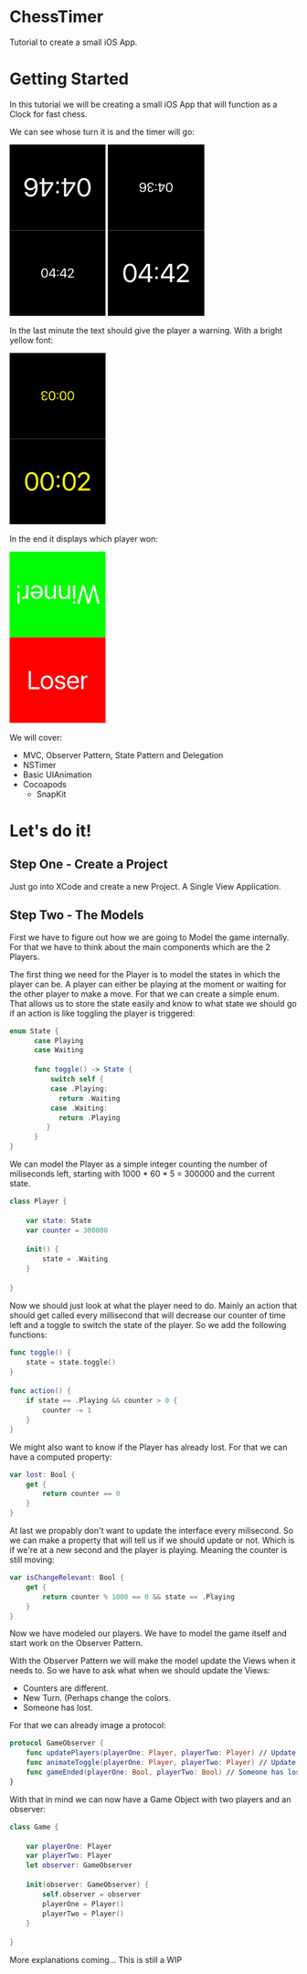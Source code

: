 # ChessTimer

Tutorial to create a small iOS App.

# Getting Started

In this tutorial we will be creating a small iOS App that will function as a Clock for fast chess.

We can see whose turn it is and the timer will go:

<img src="https://raw.githubusercontent.com/mathiasquintero/ChessTimer/master/Screenshots/TurnA.png" height="300"> <img src="https://raw.githubusercontent.com/mathiasquintero/ChessTimer/master/Screenshots/TurnB.png" height="300">

In the last minute the text should give the player a warning. With a bright yellow font:

<img src="https://raw.githubusercontent.com/mathiasquintero/ChessTimer/master/Screenshots/Last.png" height="300">

In the end it displays which player won:

<img src="https://raw.githubusercontent.com/mathiasquintero/ChessTimer/master/Screenshots/End.png" height="300">

We will cover:

* MVC, Observer Pattern, State Pattern and Delegation
* NSTimer
* Basic UIAnimation
* Cocoapods
  * SnapKit

# Let's do it!

## Step One - Create a Project

Just go into XCode and create a new Project. A Single View Application.

## Step Two - The Models

First we have to figure out how we are going to Model the game internally.
For that we have to think about the main components which are the 2 Players.

The first thing we need for the Player is to model the states in which the player can be. A player can either be playing at the moment or waiting for the other player to make a move.
For that we can create a simple enum. That allows us to store the state easily and know to what state we should go if an action is like toggling the player is triggered:

```Swift
enum State {
      case Playing
      case Waiting

      func toggle() -> State {
          switch self {
          case .Playing:
            return .Waiting
          case .Waiting:
            return .Playing
         }
      }
}
```

We can model the Player as a simple integer counting the number of miliseconds left, starting with 1000 * 60 * 5 = 300000 and the current state.

```Swift
class Player {
    
    var state: State
    var counter = 300000
    
    init() {
        state = .Waiting
    }

}
```

Now we should just look at what the player need to do. Mainly an action that should get called every millisecond that will decrease our counter of time left and a toggle to switch the state of the player. So we add the following functions:

```Swift
func toggle() {
    state = state.toggle()
}
    
func action() {
    if state == .Playing && counter > 0 {
        counter -= 1
    }
}
```

We might also want to know if the Player has already lost. For that we can have a computed property:

```Swift
var lost: Bool {
    get {
        return counter == 0
    }
}
```

At last we propably don't want to update the interface every milisecond. So we can make a property that will tell us if we should update or not. Which is if we're at a new second and the player is playing. Meaning the counter is still moving:

```Swift
var isChangeRelevant: Bool {
    get {
        return counter % 1000 == 0 && state == .Playing
    }
}
```

Now we have modeled our players. We have to model the game itself and start work on the Observer Pattern.

With the Observer Pattern we will make the model update the Views when it needs to. So we have to ask what when we should update the Views:

* Counters are different.
* New Turn. (Perhaps change the colors.
* Someone has lost.

For that we can already image a protocol:

```Swift
protocol GameObserver {
    func updatePlayers(playerOne: Player, playerTwo: Player) // Update counters
    func animateToggle(playerOne: Player, playerTwo: Player) // Update animations
    func gameEnded(playerOne: Bool, playerTwo: Bool) // Someone has lost. True if won. False if lost.
}
```

With that in mind we can now have a Game Object with two players and an observer:

```Swift
class Game {
    
    var playerOne: Player
    var playerTwo: Player
    let observer: GameObserver
    
    init(observer: GameObserver) {
        self.observer = observer
        playerOne = Player()
        playerTwo = Player()
    }
    
}
```

More explanations coming... This is still a WIP
